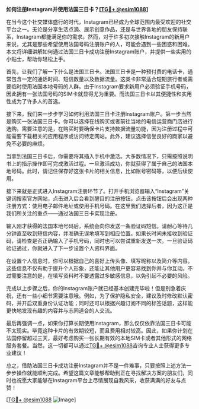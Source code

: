 **如何注册Instagram并使用法国三日卡？[[TG💪+ @esim1088](https://t.me/s/esim1088)]**

在当今这个社交媒体盛行的时代，Instagram已经成为全球范围内最受欢迎的社交平台之一。无论是分享生活点滴、展示创意作品，还是与世界各地的朋友保持联系，Instagram都能满足你的需求。然而，对于许多初次接触Instagram的新用户来说，尤其是那些希望使用法国号码注册账户的人，可能会遇到一些困惑和困难。本文将详细讲解如何通过法国三日卡成功注册Instagram账户，并提供一些实用的小贴士，帮助你轻松上手。

首先，让我们了解一下什么是法国三日卡。法国三日卡是一种预付费的电话卡，通常包含一定的通话时间、短信数量以及数据流量。这类卡非常适合短期旅行者或需要临时使用法国本地号码的人群。由于Instagram要求新用户必须验证手机号码，因此拥有一张法国号码的SIM卡就显得尤为重要。而法国三日卡以其便捷性和实用性成为了许多人的首选。

接下来，我们来一步步学习如何利用法国三日卡注册Instagram账户。第一步当然是购买一张法国三日卡。你可以选择在线购买或者前往当地的电信运营商门店进行选购。需要注意的是，在购买时要确保卡片支持数据流量功能，因为注册过程中可能需要下载相关的应用程序或访问特定网站。此外，建议选择信誉良好的商家以避免不必要的麻烦。

当拿到法国三日卡后，你需要将其插入手机中激活。大多数情况下，只需按照说明书上的指示操作即可完成激活过程。一旦激活成功，你就获得了属于自己的法国本地号码。此时，请记住保存好这张卡片的相关信息，比如账号密码等，以便后续使用。

接下来就是正式进入Instagram注册环节了。打开手机浏览器输入“Instagram”关键词搜索官方网站，点击进入后会看到醒目的注册按钮。点击该按钮后会出现两种注册方式：使用电子邮件地址或使用手机号码。在这里我们选择后者，因为这正是我们所关注的重点——通过法国三日卡实现注册。

输入刚才获得的法国本地号码后，系统会向你发送一条验证码短信。请耐心等待几分钟直至收到短信内容，并准确无误地填写到相应位置。如果长时间未接收到验证码，请检查是否正确输入了手机号码，同时也可以尝试重新发送一次。一旦验证码验证通过，你就进入了下一步设置个人资料界面。

在设置个人信息时，你可以根据自己的喜好上传头像、填写昵称以及简介等内容。这些信息不仅有助于提升个人形象，还能让其他用户更容易找到你并与你互动。不过需要注意的是，在填写资料时不要透露过多敏感信息，以免引起不必要的风险。

完成以上步骤之后，你的Instagram账户就已经基本创建完毕啦！但是别急着庆祝，还有一些小细节需要注意哦。例如，为了保护隐私安全，建议及时修改默认密码，并开启双重身份认证功能；同时还可以根据兴趣订阅不同的标签话题，这样能更快地发现有趣的内容并与志同道合的人交流。

最后再强调一点，如果你打算长期使用Instagram，那么仅仅依靠法国三日卡可能不太现实。毕竟这种卡片的有效期较短，而且费用相对较高。因此，如果你计划在法国停留超过三天，最好考虑购买一张长期有效的本地SIM卡或者其他形式的网络服务套餐。当然，这一切都可以通过[TG💪+ @esim1088](https://t.me/s/esim1088)咨询专业人士获得更多专业建议！

总之，借助法国三日卡成功注册Instagram并不是一件难事，只要按照上述方法一步步操作就能顺利完成。希望这篇文章能够帮助到正在寻找解决方案的朋友们，同时也祝愿大家能够在Instagram平台上尽情展现自我风采，收获满满的好友与点赞！

[[TG💪+ @esim1088](https://t.me/s/esim1088) ![Image](https://i.postimg.cc/4NQfJmqS/Snipaste-2025-05-13-00-14-12.png)]